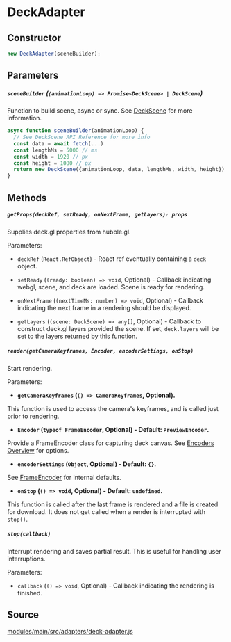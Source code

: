 # DeckAdapter

## Constructor

```js
new DeckAdapter(sceneBuilder);
```

## Parameters

##### `sceneBuilder` (`(animationLoop) => Promise<DeckScene> | DeckScene`)

Function to build scene, async or sync. See [DeckScene](/modules/core/docs/scene/deck-scene) for more information.

```js
async function sceneBuilder(animationLoop) {
  // See DeckScene API Reference for more info
  const data = await fetch(...)
  const lengthMs = 5000 // ms
  const width = 1920 // px
  const height = 1080 // px
  return new DeckScene({animationLoop, data, lengthMs, width, height})
}
```

## Methods

##### `getProps(deckRef, setReady, onNextFrame, getLayers): props`

Supplies deck.gl properties from hubble.gl.

Parameters:

* `deckRef` (`React.RefObject`) - React ref eventually containing a `deck` object.

* `setReady` (`(ready: boolean) => void`, Optional) - Callback indicating webgl, scene, and deck are loaded. Scene is ready for rendering.

* `onNextFrame` (`(nextTimeMs: number) => void`, Optional) - Callback indicating the next frame in a rendering should be displayed.

* `getLayers` (`(scene: DeckScene) => any[]`, Optional) - Callback to construct deck.gl layers provided the scene. If set, `deck.layers` will be set to the layers returned by this function.

##### `render(getCameraKeyframes, Encoder, encoderSettings, onStop)`

Start rendering.

Parameters:

* **`getCameraKeyframes` (`() => CameraKeyframes`, Optional).**

This function is used to access the camera's keyframes, and is called just prior to rendering.

* **`Encoder` (`typeof FrameEncoder`, Optional) - Default: `PreviewEncoder`.**

Provide a FrameEncoder class for capturing deck canvas. See [Encoders Overview](/modules/core/docs/encoder) for options.

* **`encoderSettings` (`Object`, Optional) - Default: `{}`.**

See [FrameEncoder](/modules/core/docs/encoder/frame-encoder#constructor-1) for internal defaults.

* **`onStop` (`() => void`, Optional) - Default: `undefined`.**

This function is called after the last frame is rendered and a file is created for download. It does not get called when a render is interrupted with `stop()`.

##### `stop(callback)`

Interrupt rendering and saves partial result. This is useful for handling user interruptions.

Parameters:

* `callback` (`() => void`, Optional) - Callback indicating the rendering is finished.

## Source

[modules/main/src/adapters/deck-adapter.js](https://github.com/uber/hubble.gl/blob/master/modules/main/src/adapters/deck-adapter.js)
